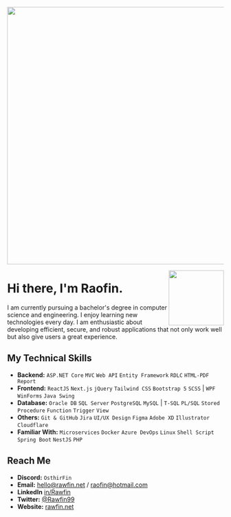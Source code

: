 <p align= "center">
    <img width="600px" alt="" src="https://raofin.github.io/r/img/quote.svg" />
</p>

<img width="128px" align="right" alt="" src="https://raofin.github.io/r/img/wave.gif" />

# Hi there, I'm Raofin.
I am currently pursuing a bachelor's degree in computer science and engineering. I enjoy learning new technologies every day. I am enthusiastic about developing efficient, secure, and robust applications that not only work well but also give users a great experience.

## My Technical Skills
- **Backend:** `ASP.NET Core` `MVC` `Web API` `Entity Framework` `RDLC` `HTML-PDF Report`
- **Frontend:** `ReactJS` `Next.js` `jQuery` `Tailwind CSS` `Bootstrap 5` `SCSS` | `WPF` `WinForms` `Java Swing`
- **Database:** `Oracle DB` `SQL Server` `PostgreSQL` `MySQL` | `T-SQL` `PL/SQL` `Stored Procedure` `Function` `Trigger` `View`
- **Others:** `Git & GitHub` `Jira` `UI/UX Design` `Figma` `Adobe XD` `Illustrator` `Cloudflare`
- **Familiar With:** `Microservices` `Docker` `Azure DevOps` `Linux` `Shell Script` `Spring Boot` `NestJS` `PHP`

## Reach Me
- **Discord:** `OsthirFin`
- **Email:** hello@rawfin.net / raofin@hotmail.com
- **LinkedIn** [in/Rawfin](https://linkedin.com/in/Rawfin)
- **Twitter:** [@Rawfin99](https://twitter.com/rawfin99)
- **Website:** [rawfin.net](https://rawfin.net)

<p align="center">
    <a href="">
        <img title="" alt="" src="https://github-readme-streak-stats.herokuapp.com?user=Raofin&theme=dark&date_format=M%20j%5B%2C%20Y%5D&fire=0093FF&ring=0093FF&background=0D1117&currStreakLabel=0093FF&border=30363D"/>
</p>
